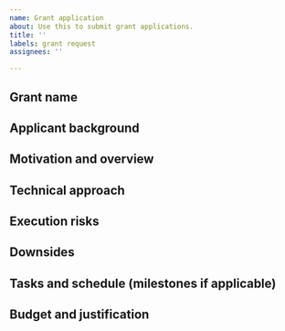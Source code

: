 ```yaml
---
name: Grant application
about: Use this to submit grant applications.
title: ''
labels: grant request
assignees: ''

---
```


<!--- Provide a summary of the request in the Title above -->

## Grant name


## Applicant background
<!-- Name of person or team submitting the grant request -->


## Motivation and overview


## Technical approach


## Execution risks


## Downsides


## Tasks and schedule (milestones if applicable)


## Budget and justification
